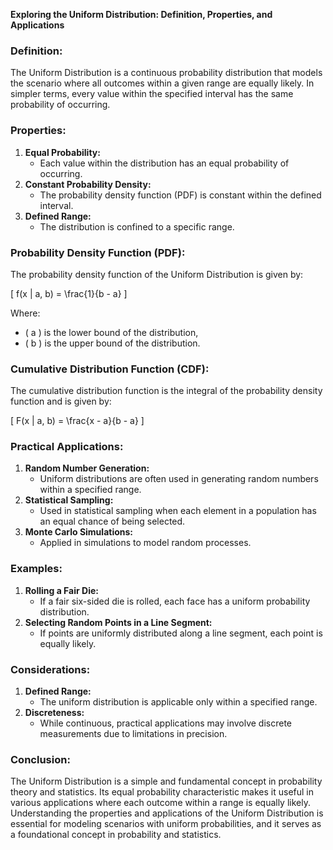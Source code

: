 **Exploring the Uniform Distribution: Definition, Properties, and Applications**

### **Definition:**
The Uniform Distribution is a continuous probability distribution that models the scenario where all outcomes within a given range are equally likely. In simpler terms, every value within the specified interval has the same probability of occurring.

### **Properties:**
1. **Equal Probability:**
   - Each value within the distribution has an equal probability of occurring.
2. **Constant Probability Density:**
   - The probability density function (PDF) is constant within the defined interval.
3. **Defined Range:**
   - The distribution is confined to a specific range.

### **Probability Density Function (PDF):**
The probability density function of the Uniform Distribution is given by:

\[ f(x | a, b) = \frac{1}{b - a} \]

Where:
- \( a \) is the lower bound of the distribution,
- \( b \) is the upper bound of the distribution.

### **Cumulative Distribution Function (CDF):**
The cumulative distribution function is the integral of the probability density function and is given by:

\[ F(x | a, b) = \frac{x - a}{b - a} \]

### **Practical Applications:**
1. **Random Number Generation:**
   - Uniform distributions are often used in generating random numbers within a specified range.
2. **Statistical Sampling:**
   - Used in statistical sampling when each element in a population has an equal chance of being selected.
3. **Monte Carlo Simulations:**
   - Applied in simulations to model random processes.

### **Examples:**
1. **Rolling a Fair Die:**
   - If a fair six-sided die is rolled, each face has a uniform probability distribution.
2. **Selecting Random Points in a Line Segment:**
   - If points are uniformly distributed along a line segment, each point is equally likely.

### **Considerations:**
1. **Defined Range:**
   - The uniform distribution is applicable only within a specified range.
2. **Discreteness:**
   - While continuous, practical applications may involve discrete measurements due to limitations in precision.

### **Conclusion:**
The Uniform Distribution is a simple and fundamental concept in probability theory and statistics. Its equal probability characteristic makes it useful in various applications where each outcome within a range is equally likely. Understanding the properties and applications of the Uniform Distribution is essential for modeling scenarios with uniform probabilities, and it serves as a foundational concept in probability and statistics.